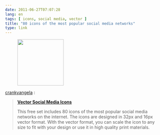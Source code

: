 ```yaml
---
date: 2011-06-27T07:07:28
lang: en
tags: [ icons, social media, vector ]
title: "80 icons of the most popular social media networks"
type: link
---
```


<figure>
<a
href="https://hugo.ferreira.cc/crankyangela-vector-social-media-icons-this/attachment/1031/"
rel="attachment"><img
src="/wp-content/uploads/2011/06/tumblr_lnahaqnrKV1qanj4so1_1280-150x150.jpg"
width="150" height="150" /></a></figure>

[crankyangela](http://crankyangela.tumblr.com/post/6860841181) :

> **[Vector Social Media Icons](http://icondock.com/free/vector-social-media-icons "Download a free set of vector social media icons here")**
>
> This free set includes 80 icons of the most popular social media
> networks on the internet. The icons are designed in 32px and 16px
> vector format. With the vector format, you can scale the icon to any
> size to fit with your design or use it in high quality print materials.


